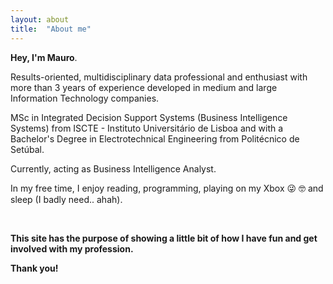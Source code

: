 ```yaml
---
layout: about
title:  "About me"
---
```


**Hey, I'm Mauro**.

Results-oriented, multidisciplinary data professional and enthusiast with more than 3 years of experience developed in medium and large Information Technology companies. 

MSc in Integrated Decision Support Systems (Business Intelligence Systems) from ISCTE - Instituto Universitário de Lisboa and with a Bachelor's Degree in Electrotechnical Engineering from Politécnico de Setúbal.

Currently, acting as Business Intelligence Analyst.


In my free time, I enjoy reading, programming, playing on my Xbox 😜 🤓 and sleep (I badly need.. ahah).

&ensp;
&ensp;
&ensp;


**This site has the purpose of showing a little bit of how I have fun and get involved with my profession.**

**Thank you!**

<h1 id="posts-label"></h1>

